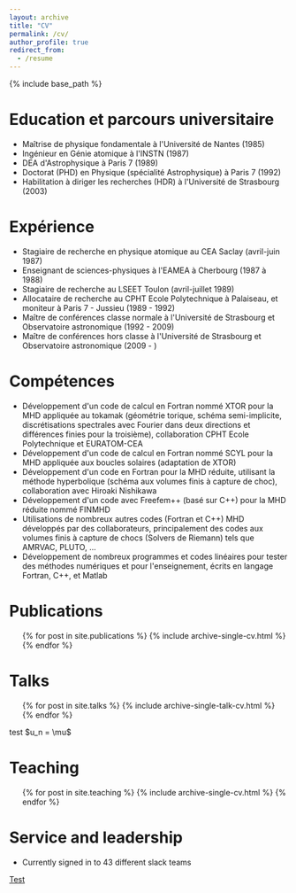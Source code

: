 ```yaml
---
layout: archive
title: "CV"
permalink: /cv/
author_profile: true
redirect_from:
  - /resume
---
```


{% include base_path %}

Education et parcours universitaire
======
* Maîtrise de physique fondamentale à l'Université de Nantes (1985)
* Ingénieur en Génie atomique à l'INSTN (1987)
* DEA d'Astrophysique à Paris 7 (1989)
* Doctorat (PHD) en Physique (spécialité Astrophysique) à Paris 7 (1992)
* Habilitation à diriger les recherches (HDR) à l'Université de Strasbourg (2003)


Expérience
======
* Stagiaire de recherche en physique atomique au CEA Saclay (avril-juin 1987)
* Enseignant de sciences-physiques à l'EAMEA à Cherbourg (1987 à 1988)
* Stagiaire de recherche au LSEET Toulon (avril-juillet 1989)
* Allocataire de recherche au CPHT Ecole Polytechnique à Palaiseau, et moniteur à Paris 7 - Jussieu (1989 - 1992)
* Maître de conférences classe normale à l'Université de Strasbourg et Observatoire astronomique (1992 - 2009)
* Maître de conférences hors classe à l'Université de Strasbourg et Observatoire astronomique (2009 - )

  
Compétences
======
* Développement d'un code de calcul en Fortran nommé XTOR pour la MHD appliquée au tokamak (géométrie torique, schéma semi-implicite, discrétisations spectrales avec Fourier
dans deux directions et différences finies pour la troisième), collaboration CPHT Ecole Polytechnique et EURATOM-CEA
* Développement d'un code de calcul en Fortran nommé SCYL pour la MHD appliquée aux boucles solaires (adaptation de XTOR)
* Développement d'un code en Fortran pour la MHD réduite, utilisant la méthode hyperbolique (schéma aux volumes finis à capture de choc), collaboration avec Hiroaki Nishikawa
* Développement d'un code avec Freefem++ (basé sur C++) pour la MHD réduite nommé FINMHD
* Utilisations de nombreux autres codes (Fortran et C++) MHD développés par des collaborateurs, principalement des codes aux volumes finis à capture de chocs (Solvers de Riemann) tels que AMRVAC, PLUTO, ...
* Développement de nombreux programmes et codes linéaires pour tester des méthodes numériques et pour l'enseignement, écrits en langage Fortran, C++, et Matlab

Publications
======
  <ul>{% for post in site.publications %}
    {% include archive-single-cv.html %}
  {% endfor %}</ul>
  
Talks
======
  <ul>{% for post in site.talks %}
    {% include archive-single-talk-cv.html %}
  {% endfor %}</ul>
  test
  $u_n = \mu$
  
Teaching
======
  <ul>{% for post in site.teaching %}
    {% include archive-single-cv.html %}
  {% endfor %}</ul>
  
Service and leadership
======
* Currently signed in to 43 different slack teams

[Test](https://hal.archives-ouvertes.fr/cel-02164507)
